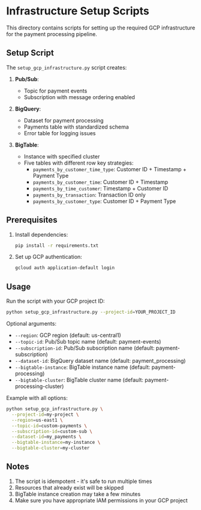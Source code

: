 # Infrastructure Setup Scripts

This directory contains scripts for setting up the required GCP infrastructure for the payment processing pipeline.

## Setup Script

The `setup_gcp_infrastructure.py` script creates:

1. **Pub/Sub**:
   - Topic for payment events
   - Subscription with message ordering enabled

2. **BigQuery**:
   - Dataset for payment processing
   - Payments table with standardized schema
   - Error table for logging issues

3. **BigTable**:
   - Instance with specified cluster
   - Five tables with different row key strategies:
     - `payments_by_customer_time_type`: Customer ID + Timestamp + Payment Type
     - `payments_by_customer_time`: Customer ID + Timestamp
     - `payments_by_time_customer`: Timestamp + Customer ID
     - `payments_by_transaction`: Transaction ID only
     - `payments_by_customer_type`: Customer ID + Payment Type

## Prerequisites

1. Install dependencies:
   ```bash
   pip install -r requirements.txt
   ```

2. Set up GCP authentication:
   ```bash
   gcloud auth application-default login
   ```

## Usage

Run the script with your GCP project ID:

```bash
python setup_gcp_infrastructure.py --project-id=YOUR_PROJECT_ID
```

Optional arguments:
- `--region`: GCP region (default: us-central1)
- `--topic-id`: Pub/Sub topic name (default: payment-events)
- `--subscription-id`: Pub/Sub subscription name (default: payment-subscription)
- `--dataset-id`: BigQuery dataset name (default: payment_processing)
- `--bigtable-instance`: BigTable instance name (default: payment-processing)
- `--bigtable-cluster`: BigTable cluster name (default: payment-processing-cluster)

Example with all options:
```bash
python setup_gcp_infrastructure.py \
  --project-id=my-project \
  --region=us-east1 \
  --topic-id=custom-payments \
  --subscription-id=custom-sub \
  --dataset-id=my_payments \
  --bigtable-instance=my-instance \
  --bigtable-cluster=my-cluster
```

## Notes

1. The script is idempotent - it's safe to run multiple times
2. Resources that already exist will be skipped
3. BigTable instance creation may take a few minutes
4. Make sure you have appropriate IAM permissions in your GCP project
